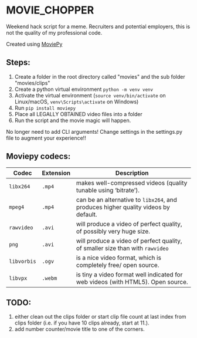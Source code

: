 # MOVIE_CHOPPER

Weekend hack script for a meme. Recruiters and potential employers, this is not the quality of my professional code.

Created using [MoviePy](https://zulko.github.io/moviepy/index.html)

## Steps:
1. Create a folder in the root directory called "movies" and the sub folder "movies/clips"
2. Create a python virtual environment `python -m venv venv`
3. Activate the virtual environment (`source venv/bin/activate` on Linux/macOS, `venv\Scripts\activate` on Windows)
3. Run `pip install moviepy`
4. Place all LEGALLY OBTAINED video files into a folder
5. Run the script and the movie magic will happen.


No longer need to add CLI arguments! Change settings in the settings.py file to augment your experience!!

## Moviepy codecs:
| Codec  | Extension | Description |
| ------------- | ------------- | ------------- |
| `libx264`  | `.mp4`  | makes well-compressed videos (quality tunable using ‘bitrate’).  |
| `mpeg4`  | `.mp4` | can be an alternative to `libx264`, and produces higher quality videos by default. | 
| `rawvideo`  | `.avi` | will produce a video of perfect quality, of possibly very huge size. |
| `png`  | `.avi` | will produce a video of perfect quality, of smaller size than with `rawvideo` |
| `libvorbis`  | `.ogv` | is a nice video format, which is completely free/ open source. |
| `libvpx`  | `.webm` | is tiny a video format well indicated for web videos (with HTML5). Open source. |

## TODO:

1. either clean out the clips folder or start clip file count at last index from clips folder (i.e. if you have 10 clips already, start at 11.).
2. add number counter/movie title to one of the corners.

